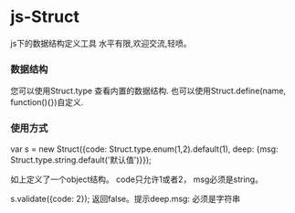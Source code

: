 # js-Struct
js下的数据结构定义工具
水平有限,欢迎交流,轻喷。

### 数据结构
您可以使用Struct.type 查看内置的数据结构.
也可以使用Struct.define(name, function(){})自定义.


### 使用方式
var s = new Struct({code: Struct.type.enum(1,2).default(1), deep: {msg: Struct.type.string.default('默认值')}});

如上定义了一个object结构。 code只允许1或者2， msg必须是string。

s.validate({code: 2}); 返回false。提示deep.msg: 必须是字符串
